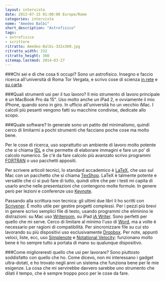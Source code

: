 ```yaml
---
layout: intervista
date: 2013-07-15 01:00:00 Europe/Rome
categories: intervista
nome: "Amedeo Balbi"
short_description: "Astrofisico"
tags:
- astrofisico
- scrittore
ritratto: Amedeo-Balbi-332x360.jpg
ritratto_width: 332
ritratto_height: 360
sitemap.lastmod: 2014-03-27
---
```

###Chi sei e di che cosa ti occupi?
Sono un astrofisico. Insegno e faccio ricerca all'università di Roma Tor Vergata, e scrivo cose di scienza [in rete][1] e [su carta][2].

###Quali strumenti usi per il tuo lavoro?
Il mio strumento di lavoro principale è un MacBook Pro da 15". Uso molto anche un iPad 2, e ovviamente il mio iPhone, quando sono in giro. In ufficio all'università ho un vecchio iMac. I calcoli più pesanti vengono fatti su macchine condivise, dedicate allo scopo.

###Quale software?
In generale sono un patito del minimalismo, quindi cerco di limitarmi a pochi strumenti che facciano poche cose ma molto bene.

Per le cose di ricerca, uso soprattutto un ambiente di lavoro molto potente che si chiama [IDL][idl] e che permette di elaborare immagini e fare un po' di calcolo numerico. Se c'è da fare calcolo più avanzato scrivo programmi [FORTRAN][3] o uso pacchetti appositi.

Per scrivere articoli tecnici, lo standard accademico è [LaTeX][LaTeX], che uso sul Mac con un pacchetto che si chiama [TexShop][TeXShop]. LaTeX è talmente potente e versatile che ci si può fare di tutto, quindi oltre che per i testi mi capita di usarlo anche nelle presentazioni che contengono molte formule. In genere però per lezioni e conferenze uso [Keynote][Keynote].

Passando alla scrittura non tecnica: gli ultimi due libri li ho scritti con [Scrivener][scrivener]. È molto utile per gestire progetti complessi. Per i pezzi più brevi in genere scrivo semplici file di testo, usando programmi che eliminino le distrazioni: su Mac uso [Writeroom][Writeroom], su iPad [iA Writer][iAWriter]. Sono perfetti per quello che mi serve. Cerco di limitare al minimo l'uso di [Word][MsWord], ma a volte è necessario per ragioni di compatibilità. Per sincronizzare file su cui sto lavorando su più dispositivi uso esclusivamente [Dropbox][Dropbox]. Per note, appunti veloci, liste, ecc, uso [Simplenote][Simplenote] e [Notational Velocity][NotationalVelocity]: funzionano molto bene è ho sempre tutto a portata di mano su qualunque dispositivo.

###Come miglioreresti quello che usi per lavorare?
Sono piuttosto soddisfatto con quello che ho. Come dicevo, non mi interessano i gadget ultra-dotati, e ho trovato negli anni un sistema che funziona bene per le mie esigenze. La cosa che mi servirebbe davvero sarebbe uno strumento che dilati il tempo, che è sempre troppo poco per le cose da fare.


[1]: http://www.keplero.org/ "Keplero: il blog di Amedeo Balbi"
[2]: http://www.amedeobalbi.it/libri.html "I libri di Amedeo Balbi"
[3]: https://it.wikipedia.org/wiki/Fortran "Wikipedia: Fortran"
[LaTeX]: http://www.latex-project.org/ "LaTeX: A document preparation system"
[TeXShop]: http://pages.uoregon.edu/koch/texshop/ "TeXShop is a TeX previewer for Mac OS X"
[Keynote]: https://www.apple.com/it/mac/keynote/‎ "Apple Keynote"
[scrivener]: http://literatureandlatte.com/scrivener.php "Scrivener: The biggest software advance for writers since the word processor"
[Writeroom]: http://www.hogbaysoftware.com/products/writeroom "Writeroom: distraction free writing"
[iAWriter]: http://www.iawriter.com "iA Writer: Keep your hands on the keyboard and your mind in the text."
[MsWord]: http://office.microsoft.com/it-it/word/ "Microsoft Word"
[Dropbox]: http://dropbox.com/ "Dropbox: I tuoi file sempre con te"
[Simplenote]: http://simplenote.com/ "Simplenote: The simplest way to keep notes."
[NotationalVelocity]: http://notational.net/ "Notational Velocity is an application that stores and retrieves notes."
[idl]: http://www.exelisvis.com/ProductsServices/IDL.aspx "IDL: Data Visualization Software, Exelis VIS"
